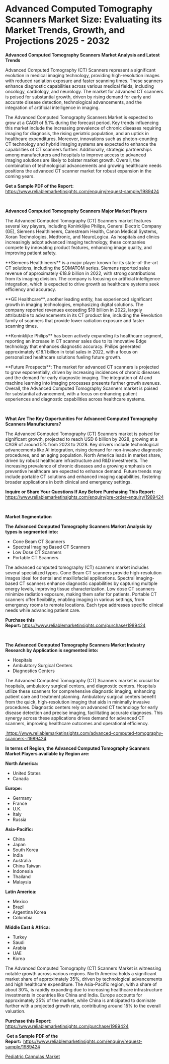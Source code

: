 <p><h1>Advanced Computed Tomography Scanners Market Size: Evaluating its Market Trends, Growth, and Projections 2025 - 2032</h1></p><p><strong>Advanced Computed Tomography Scanners Market Analysis and Latest Trends</strong></p>
<p><p>Advanced Computed Tomography (CT) Scanners represent a significant evolution in medical imaging technology, providing high-resolution images with reduced radiation exposure and faster scanning times. These scanners enhance diagnostic capabilities across various medical fields, including oncology, cardiology, and neurology. The market for advanced CT scanners is poised for substantial growth, driven by rising demand for early and accurate disease detection, technological advancements, and the integration of artificial intelligence in imaging.</p><p>The Advanced Computed Tomography Scanners Market is expected to grow at a CAGR of 5.1% during the forecast period. Key trends influencing this market include the increasing prevalence of chronic diseases requiring imaging for diagnosis, the rising geriatric population, and an uptick in healthcare expenditures. Moreover, innovations such as photon-counting CT technology and hybrid imaging systems are expected to enhance the capabilities of CT scanners further. Additionally, strategic partnerships among manufacturers and hospitals to improve access to advanced imaging solutions are likely to bolster market growth. Overall, the combination of technological advancements and growing healthcare needs positions the advanced CT scanner market for robust expansion in the coming years.</p></p>
<p><strong>Get a Sample PDF of the Report:&nbsp;</strong> <a href="https://www.reliablemarketinsights.com/enquiry/request-sample/1989424?utm_campaign=2013&utm_medium=2&utm_source=Github&utm_content=ia&utm_term=05032025&utm_id=advanced-computed-tomography-scanners">https://www.reliablemarketinsights.com/enquiry/request-sample/1989424</a></p>
<p>&nbsp;</p>
<p><strong>Advanced Computed Tomography Scanners Major Market Players</strong></p>
<p><p>The Advanced Computed Tomography (CT) Scanners market features several key players, including Koninklijke Philips, General Electric Company (GE), Siemens Healthineers, Carestream Health, Canon Medical Systems, Xoran Technologies, Medtronic, and NeuroLogica. As hospitals and clinics increasingly adopt advanced imaging technology, these companies compete by innovating product features, enhancing image quality, and improving patient safety.</p><p>**Siemens Healthineers** is a major player known for its state-of-the-art CT solutions, including the SOMATOM series. Siemens reported sales revenue of approximately €18.9 billion in 2022, with strong contributions from its imaging division. The company is focusing on artificial intelligence integration, which is expected to drive growth as healthcare systems seek efficiency and accuracy.</p><p>**GE Healthcare**, another leading entity, has experienced significant growth in imaging technologies, emphasizing digital solutions. The company reported revenues exceeding $19 billion in 2022, largely attributable to advancements in its CT product line, including the Revolution family of scanners that provide lower radiation exposure and faster scanning times. </p><p>**Koninklijke Philips** has been actively expanding its healthcare segment, reporting an increase in CT scanner sales due to its innovative Edge technology that enhances diagnostic accuracy. Philips generated approximately €18.1 billion in total sales in 2022, with a focus on personalized healthcare solutions fueling future growth.</p><p>**Future Prospects**: The market for advanced CT scanners is projected to grow exponentially, driven by increasing incidences of chronic diseases and the demand for early diagnostic imaging. The integration of AI and machine learning into imaging processes presents further growth avenues. Overall, the Advanced Computed Tomography Scanners market is poised for substantial advancement, with a focus on enhancing patient experiences and diagnostic capabilities across healthcare systems.</p></p>
<p>&nbsp;</p>
<p><strong>What Are The Key Opportunities For Advanced Computed Tomography Scanners Manufacturers?</strong></p>
<p><p>The Advanced Computed Tomography (CT) Scanners market is poised for significant growth, projected to reach USD 6 billion by 2028, growing at a CAGR of around 5% from 2023 to 2028. Key drivers include technological advancements like AI integration, rising demand for non-invasive diagnostic procedures, and an aging population. North America leads in market share, driven by robust healthcare infrastructure and R&D investments. The increasing prevalence of chronic diseases and a growing emphasis on preventive healthcare are expected to enhance demand. Future trends may include portable CT solutions and enhanced imaging capabilities, fostering broader applications in both clinical and emergency settings.</p></p>
<p><strong>Inquire or Share Your Questions If Any Before Purchasing This Report:</strong> <a href="https://www.reliablemarketinsights.com/enquiry/pre-order-enquiry/1989424?utm_campaign=2013&utm_medium=2&utm_source=Github&utm_content=ia&utm_term=05032025&utm_id=advanced-computed-tomography-scanners">https://www.reliablemarketinsights.com/enquiry/pre-order-enquiry/1989424</a></p>
<p>&nbsp;</p>
<p><strong>Market Segmentation</strong></p>
<p><strong>The Advanced Computed Tomography Scanners Market Analysis by types is segmented into:</strong></p>
<p><ul><li>Cone Beam CT Scanners</li><li>Spectral Imaging Based CT Scanners</li><li>Low Dose CT Scanners</li><li>Portable CT Scanners</li></ul></p>
<p><p>The advanced computed tomography (CT) scanners market includes several specialized types. Cone Beam CT scanners provide high-resolution images ideal for dental and maxillofacial applications. Spectral imaging-based CT scanners enhance diagnostic capabilities by capturing multiple energy levels, improving tissue characterization. Low dose CT scanners minimize radiation exposure, making them safer for patients. Portable CT scanners offer flexibility, enabling imaging in various settings, from emergency rooms to remote locations. Each type addresses specific clinical needs while advancing patient care.</p></p>
<p><strong>Purchase this Report:&nbsp;</strong><a href="https://www.reliablemarketinsights.com/purchase/1989424?utm_campaign=2013&utm_medium=2&utm_source=Github&utm_content=ia&utm_term=05032025&utm_id=advanced-computed-tomography-scanners">https://www.reliablemarketinsights.com/purchase/1989424</a></p>
<p>&nbsp;</p>
<p><strong>The Advanced Computed Tomography Scanners Market Industry Research by Application is segmented into:</strong></p>
<p><ul><li>Hospitals</li><li>Ambulatory Surgical Centers</li><li>Diagnostics Centers</li></ul></p>
<p><p>The Advanced Computed Tomography (CT) Scanners market is crucial for hospitals, ambulatory surgical centers, and diagnostic centers. Hospitals utilize these scanners for comprehensive diagnostic imaging, enhancing patient care and treatment planning. Ambulatory surgical centers benefit from the quick, high-resolution imaging that aids in minimally invasive procedures. Diagnostic centers rely on advanced CT technology for early disease detection and precise imaging, facilitating accurate diagnoses. This synergy across these applications drives demand for advanced CT scanners, improving healthcare outcomes and operational efficiency.</p></p>
<p><a href="https://www.reliablemarketinsights.com/advanced-computed-tomography-scanners-r1989424?utm_campaign=2013&utm_medium=2&utm_source=Github&utm_content=ia&utm_term=05032025&utm_id=advanced-computed-tomography-scanners">&nbsp;https://www.reliablemarketinsights.com/advanced-computed-tomography-scanners-r1989424</a></p>
<p><strong>In terms of Region, the Advanced Computed Tomography Scanners Market Players available by Region are:</strong></p>
<p>
    <p> <strong> North America: </strong>
        <ul>
            <li>United States</li>
            <li>Canada</li>
        </ul>
        </p> 
    <p> <strong> Europe: </strong>
        <ul>
            <li>Germany</li>
            <li>France</li>
            <li>U.K.</li>
            <li>Italy</li>
            <li>Russia</li>
        </ul>
        </p> 
    <p> <strong> Asia-Pacific: </strong>
        <ul>
            <li>China</li>
            <li>Japan</li>
            <li>South Korea</li>
            <li>India</li>
            <li>Australia</li>
            <li>China Taiwan</li>
            <li>Indonesia</li>
            <li>Thailand</li>
            <li>Malaysia</li>
        </ul>
        </p> 
    <p> <strong> Latin America: </strong>
        <ul>
            <li>Mexico</li>
            <li>Brazil</li>
            <li>Argentina Korea</li>
            <li>Colombia</li>
        </ul>
        </p> 
    <p> <strong> Middle East & Africa: </strong>
        <ul>
            <li>Turkey</li>
            <li>Saudi</li>
            <li>Arabia</li>
            <li>UAE</li>
            <li>Korea</li>
        </ul>
    </p>
    </p>
<p><p>The Advanced Computed Tomography (CT) Scanners Market is witnessing notable growth across various regions. North America holds a significant market share of approximately 35%, driven by technological advancements and high healthcare expenditure. The Asia-Pacific region, with a share of about 30%, is rapidly expanding due to increasing healthcare infrastructure investments in countries like China and India. Europe accounts for approximately 25% of the market, while China is anticipated to dominate further with a projected growth rate, contributing around 15% to the overall valuation.</p></p>
<p><strong>Purchase this Report: </strong><a href="https://www.reliablemarketinsights.com/purchase/1989424?utm_campaign=2013&utm_medium=2&utm_source=Github&utm_content=ia&utm_term=05032025&utm_id=advanced-computed-tomography-scanners">https://www.reliablemarketinsights.com/purchase/1989424</a></p>
<p>&nbsp;<strong>Get a Sample PDF of the Report:&nbsp;&nbsp;</strong><a href="https://www.reliablemarketinsights.com/enquiry/request-sample/1989424?utm_campaign=2013&utm_medium=2&utm_source=Github&utm_content=ia&utm_term=05032025&utm_id=advanced-computed-tomography-scanners">https://www.reliablemarketinsights.com/enquiry/request-sample/1989424</a></p>
<p><strong></strong></p>
<p><p><a href="https://github.com/MarciaRunte/Market-Research-Report-List-1/blob/main/pediatric-cannulas-market.md?utm_campaign=2013&utm_medium=2&utm_source=Github&utm_content=ia&utm_term=05032025&utm_id=advanced-computed-tomography-scanners">Pediatric Cannulas Market</a></p></p>